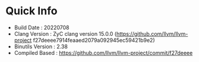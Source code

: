 # Quick Info
* Build Date : 20220708
* Clang Version : ZyC clang version 15.0.0 (https://github.com/llvm/llvm-project f27deeee7914feaaed2079a092945ec59421b9e2)
* Binutils Version : 2.38
* Compiled Based : https://github.com/llvm/llvm-project/commit/f27deeee

